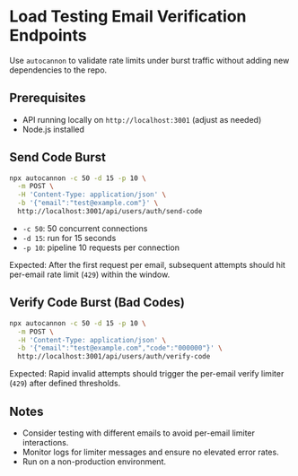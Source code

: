 # Load Testing Email Verification Endpoints

Use `autocannon` to validate rate limits under burst traffic without adding new dependencies to the repo.

## Prerequisites
- API running locally on `http://localhost:3001` (adjust as needed)
- Node.js installed

## Send Code Burst
```bash
npx autocannon -c 50 -d 15 -p 10 \
  -m POST \
  -H 'Content-Type: application/json' \
  -b '{"email":"test@example.com"}' \
  http://localhost:3001/api/users/auth/send-code
```
- `-c 50`: 50 concurrent connections
- `-d 15`: run for 15 seconds
- `-p 10`: pipeline 10 requests per connection

Expected: After the first request per email, subsequent attempts should hit per-email rate limit (`429`) within the window.

## Verify Code Burst (Bad Codes)
```bash
npx autocannon -c 50 -d 15 -p 10 \
  -m POST \
  -H 'Content-Type: application/json' \
  -b '{"email":"test@example.com","code":"000000"}' \
  http://localhost:3001/api/users/auth/verify-code
```
Expected: Rapid invalid attempts should trigger the per-email verify limiter (`429`) after defined thresholds.

## Notes
- Consider testing with different emails to avoid per-email limiter interactions.
- Monitor logs for limiter messages and ensure no elevated error rates.
- Run on a non-production environment.
